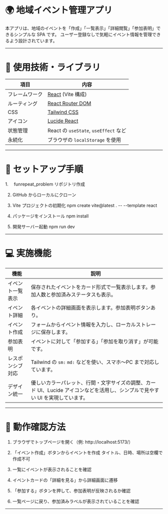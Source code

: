 # 🌍 地域イベント管理アプリ

本アプリは、地域のイベントを「作成」「一覧表示」「詳細閲覧」「参加表明」できるシンプルな SPA です。
ユーザー登録なしで気軽にイベント情報を管理できるよう設計されています。

---

# 🔧 使用技術・ライブラリ

| 項目           | 内容                                         |
| -------------- | -------------------------------------------- |
| フレームワーク | [React](https://reactjs.org/) (Vite 構成)    |
| ルーティング   | [React Router DOM](https://reactrouter.com/) |
| CSS            | [Tailwind CSS](https://tailwindcss.com/)     |
| アイコン       | [Lucide React](https://lucide.dev/icons/)    |
| 状態管理       | React の `useState`, `useEffect` など        |
| 永続化         | ブラウザの `localStorage` を使用             |

---

# 🚀 セットアップ手順

1.　 funrepeat_problem リポジトリ作成

2.  GitHub からローカルにクローン

3.  Vite プロジェクトの初期化
    npm create vite@latest . -- --template react

4.  パッケージをインストール
    npm install

5.  開発サーバー起動
    npm run dev

---

# 💻 実施機能

| 機能             | 説明                                                                                                                           |
| ---------------- | ------------------------------------------------------------------------------------------------------------------------------ |
| イベント一覧表示 | 保存されたイベントをカード形式で一覧表示します。参加人数と参加済みステータスも表示。                                           |
| イベント詳細     | 各イベントの詳細画面を表示します。参加表明ボタンあり。                                                                         |
| イベント作成     | フォームからイベント情報を入力し、ローカルストレージに保存します。                                                             |
| 参加表明         | イベントに対して「参加する」「参加を取り消す」が可能です。                                                                     |
| レスポンシブ対応 | Tailwind の `sm:` `md:` などを使い、スマホ〜PC まで対応しています。                                                            |
| デザイン統一     | 優しいカラーパレット、行間・文字サイズの調整、カード UI、Lucide アイコンなどを活用し、シンプルで見やすい UI を実現しています。 |

---

# 🧪 動作確認方法

1. ブラウザでトップページを開く（例: http://localhost:5173/）

2. 「イベント作成」ボタンからイベントを作成
   タイトル、日時、場所は空欄で作成不可

3. 一覧にイベントが表示されることを確認

4. イベントカードの「詳細を見る」から詳細画面に遷移

5. 「参加する」ボタンを押して、参加表明が反映されるか確認

6. 一覧ページに戻り、参加済みラベルが表示されていることを確認

---
